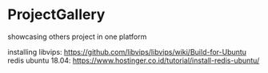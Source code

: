 # ProjectGallery
showcasing others project in one platform

installing libvips: https://github.com/libvips/libvips/wiki/Build-for-Ubuntu
redis ubuntu 18.04: https://www.hostinger.co.id/tutorial/install-redis-ubuntu/